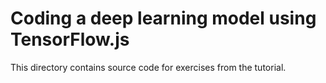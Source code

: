 # Coding a deep learning model using TensorFlow.js

This directory contains source code for exercises from the tutorial.